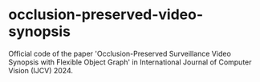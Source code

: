 # occlusion-preserved-video-synopsis
Official code of the paper 'Occlusion-Preserved Surveillance Video Synopsis with Flexible Object  Graph' in International Journal of Computer Vision (IJCV) 2024.
